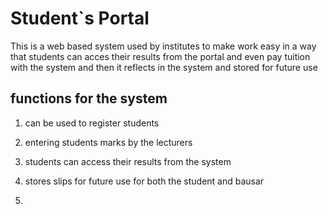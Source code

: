 # Student`s Portal 

This is a web based system used by institutes to make work easy in a way that students can acces their results from the portal and even pay tuition with the system and then it reflects in the system and stored for future use 

## functions for the system

1. can be used to register students 

2. entering students marks by the lecturers 

3. students can access their results from the system 

4. stores slips for future use for both the student and bausar

5. 